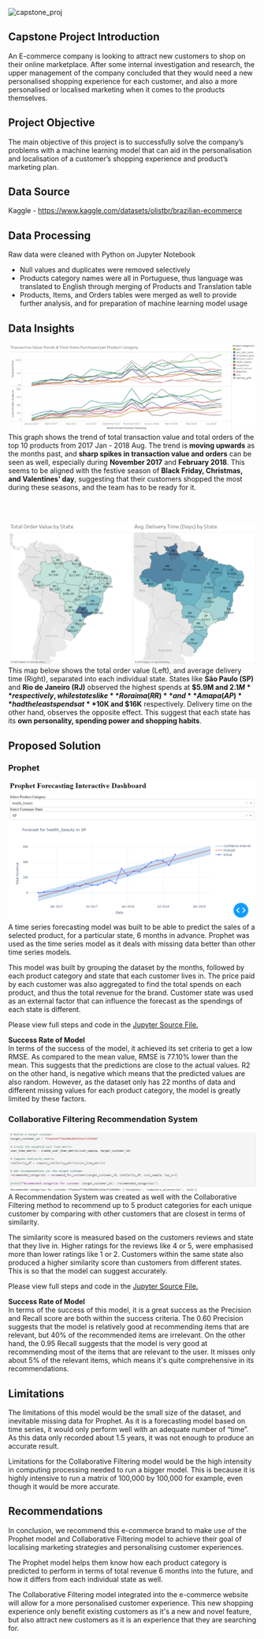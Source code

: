 ![capstone_proj](https://github.com/user-attachments/assets/0b408437-10ef-48d4-9050-995c24e93df5)

## Capstone Project Introduction
An E-commerce company is looking to attract new customers to shop on their online marketplace. After some internal investigation and research, the upper management of the company concluded that they would need a new personalised shopping experience for each customer, and also a more personalised or localised marketing when it comes to the products themselves. 

## Project Objective 
The main objective of this project is to successfully solve the company’s problems with a machine learning model that can aid in the personalisation and localisation of a customer’s shopping experience and product’s marketing plan. 

## Data Source 
Kaggle - https://www.kaggle.com/datasets/olistbr/brazilian-ecommerce

## Data Processing 
Raw data were cleaned with Python on Jupyter Notebook
- Null values and duplicates were removed selectively 
- Products category names were all in Portuguese, thus language was translated to English through merging of Products and Translation table
- Products, Items, and Orders tables were merged as well to provide further analysis, and for preparation of machine learning model usage

## Data Insights 
![](transaction_trend.png)
This graph shows the trend of total transaction value and total orders of the top 10 products from 2017 Jan - 2018 Aug. The trend is **moving upwards** as the months past, and **sharp spikes in transaction value and orders** can be seen as well, especially during **November 2017** and **February 2018**. This seems to be aligned with the festive season of **Black Friday, Christmas, and Valentines’ day**, suggesting that their customers shopped the most during these seasons, and the team has to be ready for it.<br/>

<br/>
<br/>

![](state_differences.png)
This map below shows the total order value (Left), and average delivery time (Right), separated into each individual state. States like **São Paulo (SP)** and **Rio de Janeiro (RJ)** observed the highest spends at **$5.9M and $2.1M** respectively, while states like **Roraima (RR)** and **Amapa (AP)** had the least spends at **$10K and $16K** respectively. Delivery time on the other hand, observes the opposite effect. This suggest that each state has its **own personality, spending power and shopping habits**.

## Proposed Solution 

### Prophet

![](prophet_dash_viz.png)
A time series forecasting model was built to be able to predict the sales of a selected product, for a particular state, 6 months in advance. Prophet was used as the time series model as it deals with missing data better than other time series models.

This model was built by grouping the dataset by the months, followed by each product category and state that each customer lives in. The price paid by each customer was also aggregated to find the total spends on each product, and thus the total revenue for the brand. Customer state was used as an external factor that can influence the forecast as the spendings of each state is different.

Please view full steps and code in the [Jupyter Source File.](./Capstone_Prophet_Forecasting_Code.ipynb)

**Success Rate of Model**<br/>
In terms of the success of the model, it achieved its set criteria to get a low RMSE. As compared to the mean value, RMSE is 77.10% lower than the mean. This suggests that the predictions are close to the actual values. R2 on the other hand, is negative which means that the predicted values are also random. However, as the dataset only has 22 months of data and different missing values for each product category, the model is greatly limited by these factors.

### Collaborative Filtering Recommendation System

![](collab_filtering_results.png)
A Recommendation System was created as well with the Collaborative Filtering method to recommend up to 5 product categories for each unique customer by comparing with other customers that are closest in terms of similarity.

The similarity score is measured based on the customers reviews and state that they live in. Higher ratings for the reviews like 4 or 5, were emphasised more than lower ratings like 1 or 2. Customers within the same state also produced a higher similarity score than customers from different states. This is so that the model can suggest accurately. 

Please view full steps and code in the [Jupyter Source File.](./Capstone_Recommendation_System_Code.ipynb)

**Success Rate of Model**<br/>
In terms of the success of this model, it is a great success as the Precision and Recall score are both within the success criteria. The 0.60 Precision suggests that the model is relatively good at recommending items that are relevant, but 40% of the recommended items are irrelevant. On the other hand, the 0.95 Recall suggests that the model is very good at recommending most of the items that are relevant to the user. It misses only about 5% of the relevant items, which means it's quite comprehensive in its recommendations. 

## Limitations 

The limitations of this model would be the small size of the dataset, and inevitable missing data for Prophet. As it is a forecasting model based on time series, it would only perform well with an adequate number of “time”. As this data only recorded about 1.5 years, it was not enough to produce an accurate result.

Limitations for the Collaborative Filtering model would be the high intensity in computing processing needed to run a bigger model. This is because it is highly intensive to run a matrix of 100,000 by 100,000 for example, even though it would be more accurate. 

## Recommendations 
In conclusion, we recommend this e-commerce brand to make use of the Prophet model and Collaborative Filtering model to achieve their goal of localising marketing strategies and personalising customer experiences. 

The Prophet model helps them know how each product category is predicted to perform in terms of total revenue 6 months into the future, and how it differs from each individual state as well. 

The Collaborative Filtering model integrated into the e-commerce website will allow for a more personalised customer experience. This new shopping experience only benefit existing customers as it's a new and novel feature, but also attract new customers as it is an experience that they are searching for. 


